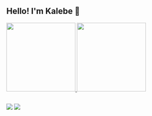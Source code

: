 ## Hello! I'm Kalebe 🦥
 <div>
  <a href="https://github.com/kalebesampaio">
  <img height="180em" src="https://github-readme-stats.vercel.app/api?username=kalebesampaio&show_icons=true&theme=gotham&include_all_commits=true&count_private=true"/>
  <img height="180em" src="https://github-readme-stats.vercel.app/api/top-langs/?username=kalebesampaio&layout=compact&langs_count=7&theme=gotham"/>
</div>

   ##
 
<div> 
  <a href="https://instagram.com/kalebesmp" target="_blank"><img src="https://img.shields.io/badge/-Instagram-%23E4405F?style=for-the-badge&logo=instagram&logoColor=white" target="_blank"></a>
  <a href = "mailto:kalebesmp2002@gmail.com"><img src="https://img.shields.io/badge/-Gmail-%23333?style=for-the-badge&logo=gmail&logoColor=white" target="_blank"></a>
